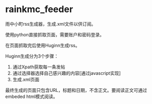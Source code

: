 # rainkmc_feeder

雨中小町rss生成器，生成.xml文件以供订阅。

使用python直接抓取页面，需要账户和密码登录。

在页面抓取完后使用Huginn生成rss。

Huginn生成分为3个步骤：

1. 通过Xpath获取每一条发帖
2. 通过选择器选择自己感兴趣的内容[通过javascript实现]
3. 生成.xml页面

最终生成的页面只包含URL，标题和日期，不含正文。要阅读正文可通过embeded html模式阅读。